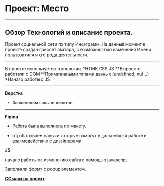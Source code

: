 # Проект: Место
____

## Обзор Технологий и описание проекта.

Проект социальной сети по типу Инсаграмм. На данный момент в проекте создан прессет аватара, с возможностью изменения Имени пользоватиля и его рода деятельности. 
____
В проекте используется технологии. 
*HTMK CSS JS 
**В проекте работали с DOM 
**Примитивными типами данных (undefined, null...)
*Начало работы с JS
____

**Верстка**

* Закрепляем навыки верстки
____

**Figma**

* Работа была выполнена по макету.

- отрабатываем навыки которые помогут в дальнейшей работе и взаимодействию с дизайнерами.

**JS**

 начало работы по изменению сайта с помощью javascript

 Заполняли форму с popup элементом. 

 **[ССылка на проект](https://vodnik48.github.io/mesto/)**

 
